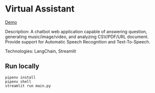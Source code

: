 # Virtual Assistant

[Demo](https://metoonhathung-virtual-assistant.streamlit.app/)

Description: A chatbot web application capable of answering question, generating music/image/video, and analyzing CSV/PDF/URL document. Provide support for Automatic Speech Recognition and Text-To-Speech.

Technologies: LangChain, Streamlit

## Run locally

```
pipenv install
pipenv shell
streamlit run main.py
```
